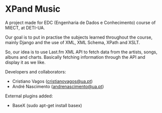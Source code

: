 # XPand Music

A project made for EDC (Engenharia de Dados e Conhecimento) course of MIECT, at DETI-UA.

Our goal is to put in practise the subjects learned throughout the course, mainly Django and the use of XML, XML Schema, XPath and XSLT.

So, our idea is to use Last.fm XML API to fetch data from the artists, songs, albuns and charts. Basically fetching information through the API and display it as we like.

Developers and collaborators:
- Cristiano Vagos (cristianovagos@ua.pt)
- André Nascimento (andrenascimento@ua.pt)

External plugins added:
- BaseX (sudo apt-get install basex)
